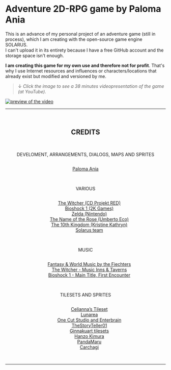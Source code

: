 # Adventure 2D-RPG game by Paloma Ania

This is an advance of my personal project of an adventure game (still in process), which I am creating with the open-source game engine SOLARUS.<br>
I can't upload it in its entirety because I have a free GitHub account and the storage space isn't enough.

**I am creating this game for my own use and therefore not for profit**. That's why I use Internet resources and influences or characters/locations that already exist but modified and versioned by me.

> ↓ _Click the image to see a 38 minutes videopresentation of the game (at YouTube)._

[![preview of the video](https://img.youtube.com/vi/1cerxOi_6NY/0.jpg)](https://www.youtube.com/watch?v=1cerxOi_6NY)

***
<br>
<h2 style="text-align:center;">CREDITS</h2>
<br>
<div style="display:flex; flex-direction:column; justify-content:center;">
    <p style="text-align:center;">DEVELOMENT, ARRANGEMENTS, DIALOGS, MAPS AND SPRITES</p>
    <p style="text-align:center;">
        <a href="https://palomaviolin.github.io/personalwebsite/" target="_blank">Paloma Ania</a>
    </p>
    <br>
    <p style="text-align:center;">VARIOUS</p>
    <ul>
        <li style="text-align:center; list-style-type:none;">
            <a href="https://en.cdprojektred.com/" target="_blank">The Witcher (CD Projekt RED)</a>
        </li>
        <li style="text-align:center; list-style-type:none;">
            <a href="https://2k.com/en-US/game/bioshock/" target="_blank">Bioshock 1 (2K Games)</a>
        </li>
        <li style="text-align:center; list-style-type:none;">
            <a href="https://www.nintendo.co.uk/" target="_blank">Zelda (Nintendo)</a>
        </li>
        <li style="text-align:center; list-style-type:none;">
            <a href="https://en.wikipedia.org/wiki/The_Name_of_the_Rose_(film)" target="_blank">The Name of the Rose (Umberto Eco)</a>
        </li>
        <li style="text-align:center; list-style-type:none;">
            <a href="https://en.wikipedia.org/wiki/The_10th_Kingdom" target="_blank">The 10th Kingdom (Kristine Kathryn)</a>
        </li>
        <li style="text-align:center; list-style-type:none;">
            <a href="https://www.solarus-games.org/en/solarus/overview" target="_blank">Solarus team</a>
        </li>
    </ul>
    <br>
    <p style="text-align:center;">MUSIC</p>
    <ul>
        <li style="text-align:center; list-style-type:none;">
            <a href="https://www.youtube.com/channel/UCjMZjGhrFq_4llVS_x2XJ_w" target="_blank">Fantasy & World Music by the Fiechters</a>
        </li>
        <li style="text-align:center; list-style-type:none;">
            <a href="https://en.cdprojektred.com/" target="_blank">The Witcher - Music Inns & Taverns</a>
        </li>
        <li style="text-align:center; list-style-type:none;">
            <a href="https://2k.com/en-US/game/bioshock/" target="_blank">Bioshock 1 - Main Title, First Encounter</a>
        </li>
    </ul>
    <br>
    <p style="text-align:center;">TILESETS AND SPRITES</p>
    <ul>
        <li style="text-align:center; list-style-type:none;">
            <a href="https://pixanna.nl/materials/celiannas-tileset/" target="_blank">Celianna’s Tileset</a>
        </li>
        <li style="text-align:center; list-style-type:none;">
            <a href="https://forums.rpgmakerweb.com/index.php?threads/lunas-tiles.84/" target="_blank">Lunarea</a>
        </li>
        <li style="text-align:center; list-style-type:none;">
            <a href="https://www.rpgmakercentral.com/topic/18349-one-cut-studios-free-resources/" target="_blank">One Cut Studio and Enterbrain</a>
        </li>
        <li style="text-align:center; list-style-type:none;">
            <a href="https://thestoryteller01.wordpress.com/" target="_blank">TheStoryTeller01</a>
        </li>
        <li style="text-align:center; list-style-type:none;">
            <a href="https://www.deviantart.com/ginnakuart/art/Tileset-RGP-Maker-MV-Edit-625906204" target="_blank">Ginnakuart tilesets</a>
        </li>
        <li style="text-align:center; list-style-type:none;">
            <a href="https://twitter.com/hanzokimura" target="_blank">Hanzo Kimura</a>
        </li>
        <li style="text-align:center; list-style-type:none;">
            <a href="https://forums.rpgmakerweb.com/index.php?threads/marus-mv-bits.46811/" target="_blank">PandaMaru</a>
        </li>
        <li style="text-align:center; list-style-type:none;">
            <a href="https://www.deviantart.com/carchagui" target="_blank">Carchagi</a>
        </li>
    </ul>
</div>
<br>

***

